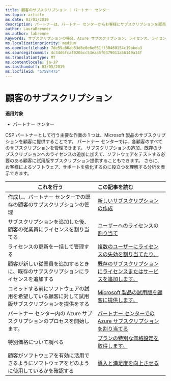 ```yaml
---
title: 顧客のサブスクリプション | パートナー センター
ms.topic: article
ms.date: 03/01/2019
description: パートナーは、パートナー センターからお客様にサブスクリプションを販売し、お客様を管理できます。
author: LauraBrenner
ms.author: labrenne
Keywords: サブスクリプションの場合、Azure サブスクリプション、ライセンス、ライセンス、顧客満足度を割り当てる
ms.localizationpriority: medium
ms.openlocfilehash: 7de59a66ab53d6e0e6e051ff30460154c19bbea3
ms.sourcegitcommit: 4c34d6fcaf020bcc53eaa5f0379011a56149a14f
ms.translationtype: MT
ms.contentlocale: ja-JP
ms.lasthandoff: 03/05/2019
ms.locfileid: "57584475"
---
```

# <a name="customer-subscriptions"></a>顧客のサブスクリプション

**適用対象**

-  パートナー センター

CSP パートナーとして行う主要な作業の 1 つは、Microsoft 製品のサブスクリプションを顧客に提供することです。 パートナー センターでは、各顧客のすべてのサブスクリプションを管理できます。 サブスクリプションの追加、既存のサブスクリプションへのライセンスの追加に加えて、ソフトウェアをテストする必要のある顧客に試用版サブスクリプション提供することもできます。 さらに、お客様によるソフトウェア、サポートを強化するのに役立つを理解する分析を表示できます。

|**これを行う**   |**この記事を読む**   |
|----------------------|:----------------------|
|作成し、パートナー センターでの既存の顧客のサブスクリプションの管理|[新しいサブスクリプションの作成](create-a-new-subscription.md)|
|サブスクリプションを追加した後、顧客の従業員にライセンスを割り当てる  |[ユーザーへのライセンスの割り当て](assign-licenses-to-users.md)|
|ライセンスの更新を一括して管理する   |[複数のユーザーにライセンスの失効を割り当てたり、](bulk-license-provisioning-for-multiple-users.md)|
|顧客が新しい従業員を追加するときに、既存のサブスクリプションにライセンスを追加する   |[既存のサブスクリプションにライセンスまたはサービスを追加します。](add-licenses-or-services-to-an-existing-subscription.md)|
|コミットする前にソフトウェアの試用を希望している顧客に対して試用版サブスクリプションを提供をする    |[Microsoft 製品の試用版を顧客に提供します。](offer-your-customers-trials-of-microsoft-products.md)|
|パートナー センター内の Azure サブスクリプションのプロセスを開始します。   |[パートナー センターでの Azure サブスクリプションを割り当てる](assign-azure-subscriptions.md)|
|特別価格について調べる   |[プランの特別な価格設定を取得します。](get-special-pricing-for-offers.md)|
|顧客がソフトウェアを有効に活用できるようにソフトウェアをどのように使用しているかを確認する   | [導入と満足度を向上させる](increasing-adoption-and-satisfaction.md)   | 

































 

 



